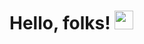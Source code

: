 # Hello, folks! <img src="https://raw.githubusercontent.com/MartinHeinz/MartinHeinz/master/wave.gif" width="30px" height="30px" />
